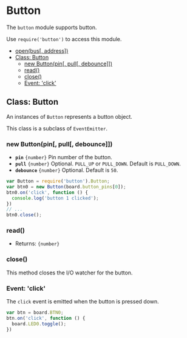 Button
======

The `button` module supports button.

Use `require('button')` to access this module.

* [open(bus[, address])]()
* [Class: Button]()
  * [new Button(pin[, pull[, debounce]])]()
  * [read()]()
  * [close()]()
  * [Event: 'click']()

## Class: Button

An instances of `Button` represents a button object.

This class is a subclass of `EventEmitter`.

### new Button(pin[, pull[, debounce]])

* __`pin`__ `{number}` Pin number of the button.
* __`pull`__ `{number}` Optional. `PULL_UP` or `PULL_DOWN`. Default is `PULL_DOWN`.
* __`debounce`__ `{number}` Optional. Default is `50`.

```js
var Button = require('button').Button;
var btn0 = new Button(board.button_pins[0]);
btn0.on('click', function () {
  console.log('button 1 clicked');
})
// ...
btn0.close();
```

### read()

* Returns: `{number}`

### close()

This method closes the I/O watcher for the button.

### Event: 'click'

The `click` event is emitted when the button is pressed down.

```js
var btn = board.BTN0;
btn.on('click', function () {
  board.LED0.toggle();
})
```
